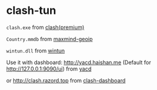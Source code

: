 # clash-tun
`clash.exe` from [clash(premium)](https://github.com/Dreamacro/clash/releases/tag/premium)

`Country.mmdb` from [maxmind-geoip](https://github.com/Dreamacro/maxmind-geoip/releases)

`wintun.dll` from [wintun](https://www.wintun.net)

Use it with dashboard: http://yacd.haishan.me (Default for http://127.0.0.1:9090/ui) from [yacd](https://github.com/haishanh/yacd)

or http://clash.razord.top from [clash-dashboard](https://github.com/Dreamacro/clash-dashboard)
